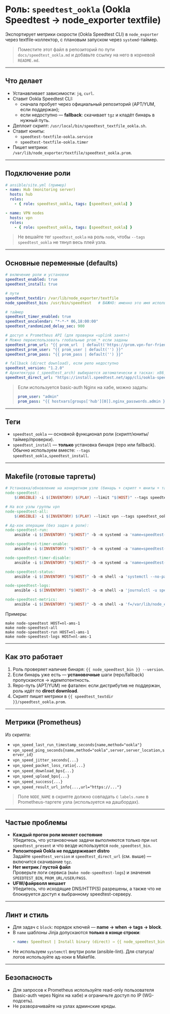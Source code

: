 # Роль: `speedtest_ookla` (Ookla Speedtest → node_exporter textfile)

Экспортирует метрики скорости (Ookla Speedtest CLI) в `node_exporter` через textfile-коллектор, с плановым запуском через `systemd`-таймер.

> Поместите этот файл в репозиторий по пути `docs/speedtest_ookla.md` и добавьте ссылку на него в корневой `README.md`.

---

## Что делает

- Устанавливает зависимости: `jq`, `curl`.
- Ставит Ookla Speedtest CLI:
  - сначала пробует через официальный репозиторий (APT/YUM, если поддержан);
  - если недоступно — **fallback**: скачивает `tgz` и кладёт бинарь в нужный путь.
- Деплоит скрипт: `/usr/local/bin/speedtest_textfile_ookla.sh`.
- Ставит юниты:
  - `speedtest-textfile-ookla.service`
  - `speedtest-textfile-ookla.timer`
- Пишет метрики: `/var/lib/node_exporter/textfile/speedtest_ookla.prom`.

---

## Подключение роли

```yaml
# ansible/site.yml (пример)
- name: Hub (monitoring server)
  hosts: hub
  roles:
    - { role: speedtest_ookla, tags: [speedtest_ookla] }

- name: VPN nodes
  hosts: vpn
  roles:
    - { role: speedtest_ookla, tags: [speedtest_ookla] }
```
> Не вешайте тег `speedtest_ookla` на роль `node`, чтобы `--tags speedtest_ookla` не тянул весь плей узла.

---

## Основные переменные (defaults)

```yaml
# включение роли и установки
speedtest_enabled: true
speedtest_install: true

# пути
speedtest_textdir: /var/lib/node_exporter/textfile
node_speedtest_bin: /usr/bin/speedtest   # ВАЖНО: именно это имя используется скриптом и юнитами

# таймер
speedtest_timer_enabled: true
speedtest_oncalendar: "*-*-* 06,18:00:00"
speedtest_randomized_delay_sec: 900

# доступ к Prometheus API (для проверки «uplink занят»)
# Можно переиспользовать глобальные prom_* если заданы
speedtest_prom_url: "{{ prom_url  | default('https://prom.vpn-for-friends.com') }}"
speedtest_prom_user: "{{ prom_user | default('') }}"
speedtest_prom_pass: "{{ prom_pass | default('') }}"

# fallback (direct download), если репо недоступно
speedtest_version: "1.2.0"
# Архитектура (_speedtest_arch) выбирается автоматически в тасках: x86_64 / aarch64 / armhf / i386
speedtest_direct_url: "https://install.speedtest.net/app/cli/ookla-speedtest-{{ speedtest_version }}-linux-{{ _speedtest_arch }}.tgz"
```

> Если используется basic-auth Nginx на хабе, можно задать:
> ```yaml
> prom_user: "admin"
> prom_pass: "{{ hostvars[groups['hub'][0]].nginx_passwords.admin }}"
> ```

---

## Теги

- `speedtest_ookla` — основной функционал роли (скрипт/юниты/таймер/проверки).
- `speedtest_install` — **только** установка бинаря (repo или fallback).
  Обычно используем вместе: `--tags speedtest_ookla,speedtest_install`.

---

## Makefile (готовые таргеты)

```makefile
# Установка/обновление на конкретном узле (бинарь + скрипт + юниты + таймер)
node-speedtest:
	$(ANSIBLE) -i $(INVENTORY) $(PLAY) --limit "$(HOST)" --tags speedtest_ookla,speedtest_install $(ANSIBLE_FLAGS)

# На все узлы группы vpn
node-speedtest-all:
	$(ANSIBLE) -i $(INVENTORY) $(PLAY) --limit vpn --tags speedtest_ookla,speedtest_install $(ANSIBLE_FLAGS)

# Ад-хок операции (без задач в роли):
node-speedtest-run:
	ansible -i $(INVENTORY) "$(HOST)" -b -m systemd -a 'name=speedtest-textfile-ookla.service state=started' || true

node-speedtest-timer-enable:
	ansible -i $(INVENTORY) "$(HOST)" -b -m systemd -a 'name=speedtest-textfile-ookla.timer enabled=yes state=started'

node-speedtest-timer-disable:
	ansible -i $(INVENTORY) "$(HOST)" -b -m systemd -a 'name=speedtest-textfile-ookla.timer enabled=no state=stopped'

node-speedtest-status:
	ansible -i $(INVENTORY) "$(HOST)" -b -m shell -a 'systemctl --no-pager --full status speedtest-textfile-ookla.service || true; echo; systemctl --no-pager --full status speedtest-textfile-ookla.timer || true'

node-speedtest-logs:
	ansible -i $(INVENTORY) "$(HOST)" -b -m shell -a 'journalctl -u speedtest-textfile-ookla.service -n 200 --since "-2h" --no-pager || true'

node-speedtest-metrics:
	ansible -i $(INVENTORY) "$(HOST)" -b -m shell -a 'f=/var/lib/node_exporter/textfile/speedtest_ookla.prom; test -f $$f && (echo "# $$f"; cat $$f) || echo "metrics file not found: $$f"'
```
Примеры:
```
make node-speedtest HOST=nl-ams-1
make node-speedtest-all
make node-speedtest-run HOST=nl-ams-1
make node-speedtest-logs HOST=nl-ams-1
```

---

## Как это работает

1. Роль проверяет наличие бинаря: `{{ node_speedtest_bin }} --version`.
2. Если бинарь уже есть — **установочные** шаги (repo/fallback) пропускаются → идемпотентность.
3. Repo-путь (APT/YUM) не фатален: если дистрибутив не поддержан, роль идёт по **direct download**.
4. Скрипт пишет метрики в `{{ speedtest_textdir }}/speedtest_ookla.prom`.

---

## Метрики (Prometheus)

Из скрипта:
- `vpn_speed_last_run_timestamp_seconds{name,method="ookla"}`
- `vpn_speed_ping_seconds{name,method="ookla",server,server_location,server_id}`
- `vpn_speed_jitter_seconds{...}`
- `vpn_speed_packet_loss_ratio{...}`
- `vpn_speed_download_bps{...}`
- `vpn_speed_upload_bps{...}`
- `vpn_speed_success{...}`
- `vpn_speed_result_url_info{...,url="https://..."}`

> Поле `NODE_NAME` в скрипте должно совпадать с `labels.name` в Prometheus-таргете узла (используется на дашбордах).

---

## Частые проблемы

- **Каждый прогон роли меняет состояние**  
  Убедитесь, что установочные задачи выполняются только при `not speedtest_present` и что везде используется `node_speedtest_bin`.
- **Репозиторий Ookla не поддерживает distro**  
  Задайте `speedtest_version` и `speedtest_direct_url` (см. выше) — включится скачивание `tgz`.
- **Нет метрик / пустой файл**  
  Проверьте логи сервиса (`make node-speedtest-logs`) и значения `SPEEDTEST_BIN`, `PROM_URL/USER/PASS`.
- **UFW/файрволл мешает**  
  Убедитесь, что исходящие DNS/HTTP(S) разрешены, а также что не блокируется доступ к выбранному speedtest-серверу.

---

## Линт и стиль

- Для задач с `block`: порядок ключей — **name → when → tags → block**.
- В `name` шаблоны Jinja допускаются **только в конце строки**:
  ```yaml
  - name: Speedtest | Install binary (direct) → {{ node_speedtest_bin }}
  ```
- Не используем `systemctl` внутри роли (ansible-lint). Для статуса/логов используйте ад-хоки в Makefile.

---

## Безопасность

- Для запросов к Prometheus используйте read-only пользователя (basic-auth через Nginx на хабе) и ограничьте доступ по IP (WG-подсеть).
- Не разворачивайте на узлах админские креды.
